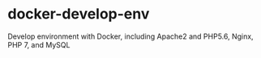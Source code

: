 # docker-develop-env
Develop environment with Docker, including Apache2 and PHP5.6, Nginx, PHP 7, and MySQL
